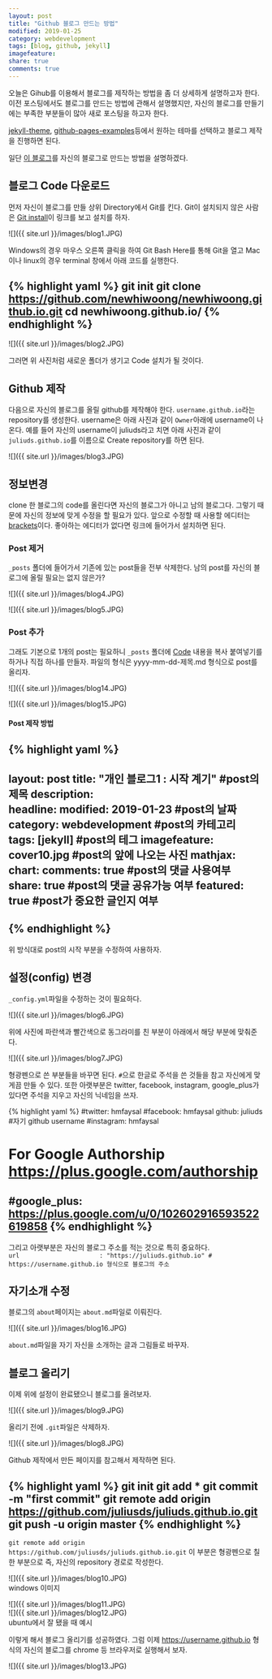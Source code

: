 ```yaml
---
layout: post
title: "Github 블로그 만드는 방법"
modified: 2019-01-25
category: webdevelopment
tags: [blog, github, jekyll]
imagefeature: 
share: true
comments: true
---
```


 오늘은 Gihub를 이용해서 블로그를 제작하는 방법을 좀 더 상세하게 설명하고자 한다. 이전 포스팅에서도 블로그를 만드는 방법에 관해서 설명했지만, 자신의 블로그를 만들기에는 부족한 부분들이 많아 새로 포스팅을 하고자 한다.
 
 [jekyll-theme](https://github.com/topics/jekyll-theme), [github-pages-examples](https://github.com/collections/github-pages-examples)등에서 원하는 테마를 선택하고 블로그 제작을 진행하면 된다.
 
 일단 [이 블로그](https://github.com/newhiwoong/newhiwoong.github.io)를 자신의 블로그로 만드는 방법을 설명하겠다.
 
## 블로그 Code 다운로드
먼저 자신이 블로그를 만들 상위 Directory에서 Git를 킨다. Git이 설치되지 않은 사람은 [Git install](https://git-scm.com/book/ko/v2/%EC%8B%9C%EC%9E%91%ED%95%98%EA%B8%B0-Git-%EC%84%A4%EC%B9%98)이 링크를 보고 설치를 하자.

![]({{ site.url }}/images/blog1.JPG)


Windows의 경우 마우스 오른쪽 클릭을 하여 Git Bash Here를 통해 Git을 열고 Mac이나 linux의 경우 terminal 창에서 아래 코드를 실행한다.

{% highlight yaml %}
git init
git clone https://github.com/newhiwoong/newhiwoong.github.io.git
cd newhiwoong.github.io/
{% endhighlight %}
---

![]({{ site.url }}/images/blog2.JPG)

그러면 위 사진처럼 새로운 폴더가 생기고 Code 설치가 될 것이다.

## Github 제작
다음으로 자신의 블로그를 올릴 github를 제작해야 한다. `username.github.io`라는 repository를 생성한다. username은 아래 사진과 같이 `Owner`아래에 username이 나온다. 예를 들어 자신의 username이 juliuds라고 치면 아래 사진과 같이 `juliuds.github.io`를 이름으로 Create repository를 하면 된다.

![]({{ site.url }}/images/blog3.JPG)

## 정보변경
clone 한 블로그의 code를 올린다면 자신의 블로그가 아니고 남의 블로그다. 그렇기 때문에 자신의 정보에 맞게 수정을 할 필요가 있다. 앞으로 수정할 때 사용할 에디터는 [brackets](http://brackets.io/)이다. 좋아하는 에디터가 없다면 링크에 들어가서 설치하면 된다.

### Post 제거
`_posts` 폴더에 들어가서 기존에 있는 post들을 전부 삭제한다. 남의 post를 자신의 블로그에 올릴 필요는 없지 않은가?

![]({{ site.url }}/images/blog4.JPG)

![]({{ site.url }}/images/blog5.JPG)

### Post 추가
그래도 기본으로 1개의 post는 필요하니 `_posts` 폴더에 [Code](https://github.com/hmfaysal/Notepad/edit/gh-pages/_posts/2014-07-23-why-jekyll.md) 내용을 복사 붙여넣기를 하거나 직접 하나를 만들자. 파일의 형식은 yyyy-mm-dd-제목.md 형식으로 post를 올리자.

![]({{ site.url }}/images/blog14.JPG)

![]({{ site.url }}/images/blog15.JPG)

#### Post 제작 방법
{% highlight yaml %}
---
layout: post
title: "개인 블로그1 : 시작 계기" #post의 제목
description:         
headline: 
modified: 2019-01-23           #post의 날짜
category: webdevelopment       #post의 카테고리
tags: [jekyll]                 #post의 테그
imagefeature: cover10.jpg      #post의 앞에 나오는 사진
mathjax: 
chart: 
comments: true                 #post의 댓글 사용여부
share: true                    #post의 댓글 공유가능 여부
featured: true                 #post가 중요한 글인지 여부
---
{% endhighlight %}
---
위 방식대로 post의 시작 부분을 수정하여 사용하자.

## 설정(config) 변경
`_config.yml`파일을 수정하는 것이 필요하다. 

![]({{ site.url }}/images/blog6.JPG)  

위에 사진에 파란색과 빨간색으로 동그라미를 친 부분이 아래에서 해당 부분에 맞춰준다.

![]({{ site.url }}/images/blog7.JPG)  

형광펜으로 쓴 부분들을 바꾸면 된다. `#`으로 한글로 주석을 쓴 것들을 참고 자신에게 맞게끔 만들 수 있다. 또한 아랫부분은 twitter, facebook, instagram, google_plus가 있다면 주석을 지우고 자신의 닉네임을 쓰자.

{% highlight yaml %}
#twitter:        hmfaysal
#facebook:       hmfaysal
github:         juliuds   #자기 github username
#instagram:      hmfaysal
# For Google Authorship https://plus.google.com/authorship
#google_plus:    https://plus.google.com/u/0/102602916593522619858
{% endhighlight %}
---

그리고 아랫부분은 자신의 블로그 주소를 적는 것으로 특히 중요하다.  
`url                      : "https://juliuds.github.io" # https://username.github.io 형식으로 블로그의 주소`

## 자기소개 수정
블로그의 `about`페이지는 `about.md`파일로 이뤄진다. 

![]({{ site.url }}/images/blog16.JPG)  

`about.md`파일을 자기 자신을 소개하는 글과 그림들로 바꾸자.

## 블로그 올리기
이제 위에 설정이 완료됐으니 블로그를 올려보자.

![]({{ site.url }}/images/blog9.JPG)  

올리기 전에 `.git`파일은 삭제하자.

![]({{ site.url }}/images/blog8.JPG)  

Github 제작에서 만든 페이지를 참고해서 제작하면 된다.

{% highlight yaml %}
git init
git add *
git commit -m "first commit"
git remote add origin https://github.com/juliusds/juliuds.github.io.git
git push -u origin master
{% endhighlight %}
---

`git remote add origin https://github.com/juliusds/juliuds.github.io.git` 이 부분은 형광펜으로 칠한 부분으로 즉, 자신의 repository 경로로 작성한다.

![]({{ site.url }}/images/blog10.JPG)  
windows 이미지

![]({{ site.url }}/images/blog11.JPG)  
![]({{ site.url }}/images/blog12.JPG)  
ubuntu에서 잘 됐을 때 예시

이렇게 해서 블로그 올리기를 성공하였다. 그럼 이제 https://username.github.io 형식의 자신의 블로그를 chrome 등 브라우저로 실행해서 보자.

![]({{ site.url }}/images/blog13.JPG)  

